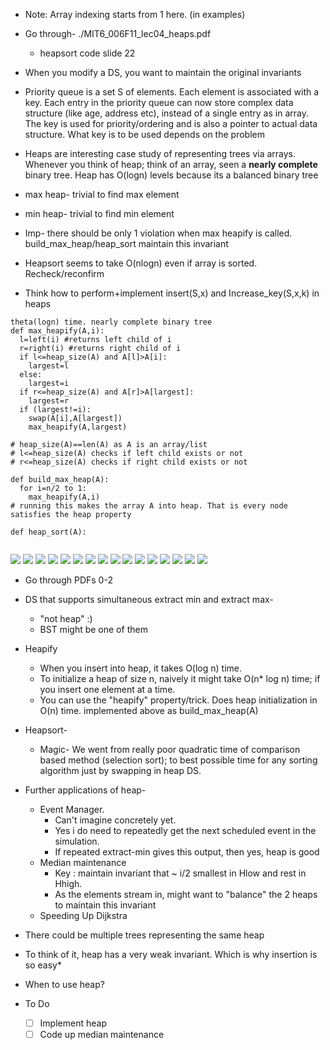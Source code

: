 * Note: Array indexing starts from 1 here. (in examples)
* Go through- ./MIT6_006F11_lec04_heaps.pdf
  * heapsort code slide 22
* When you modify a DS, you want to maintain the original invariants
* Priority queue is a set S of elements. Each element is associated with a key. Each entry in the priority queue can now store complex data structure (like age, address etc), instead of a single entry as in array. The key is used for priority/ordering and is also a pointer to actual data structure. What key is to be used depends on the problem
* Heaps are interesting case study of representing trees via arrays. Whenever you think of heap; think of an array, seen a **nearly complete** binary tree. Heap has O(logn) levels because its a balanced binary tree

* max heap- trivial to find max element
* min heap- trivial to find min element
* Imp- there should be only 1 violation when max heapify is called. build_max_heap/heap_sort maintain this invariant
* Heapsort seems to take O(nlogn) even if array is sorted. Recheck/reconfirm
* Think how to perform+implement insert(S,x) and Increase_key(S,x,k) in heaps
```
theta(logn) time. nearly complete binary tree
def max_heapify(A,i):
  l=left(i) #returns left child of i
  r=right(i) #returns right child of i
  if l<=heap_size(A) and A[l]>A[i]:
    largest=l
  else:
    largest=i
  if r<=heap_size(A) and A[r]>A[largest]:
    largest=r
  if (largest!=i):
    swap(A[i],A[largest])
    max_heapify(A,largest)

# heap_size(A)==len(A) as A is an array/list
# l<=heap_size(A) checks if left child exists or not
# r<=heap_size(A) checks if right child exists or not
```

```
def build_max_heap(A):
  for i=n/2 to 1:
    max_heapify(A,i)
# running this makes the array A into heap. That is every node satisfies the heap property

def heap_sort(A):


```

![](yourscanfromsnelllibrary/image0000.jpg)
![](yourscanfromsnelllibrary/image0001.jpg)
![](yourscanfromsnelllibrary/image0002.jpg)
![](yourscanfromsnelllibrary/image0003.jpg)
![](yourscanfromsnelllibrary/image0004.jpg)
![](yourscanfromsnelllibrary/image0005.jpg)
![](yourscanfromsnelllibrary/image0006.jpg)
![](yourscanfromsnelllibrary/image0007.jpg)
![](yourscanfromsnelllibrary/image0008.jpg)
![](yourscanfromsnelllibrary/image0009.jpg)
![](yourscanfromsnelllibrary/image0010.jpg)
![](yourscanfromsnelllibrary/image0011.jpg)
![](yourscanfromsnelllibrary/image0012.jpg)
![](yourscanfromsnelllibrary/image0013.jpg)
![](yourscanfromsnelllibrary/image0014.jpg)
![](yourscanfromsnelllibrary/image0015.jpg)
* Go through PDFs 0-2

* DS that supports simultaneous extract min and extract max-
  * "not heap" :)
  * BST might be one of them
* Heapify
  * When you insert into heap, it takes O(log n) time.
  * To initialize a heap of size n, naively it might take O(n* log n) time; if you insert one element at a time.
  * You can use the "heapify" property/trick. Does heap initialization in O(n) time. implemented above as build_max_heap(A)
* Heapsort-
  * Magic- We went from really poor quadratic time of comparison based method (selection sort); to best possible time for any sorting algorithm just by swapping in heap DS.
* Further applications of heap-
  * Event Manager.
    * Can't imagine concretely yet.
    * Yes i do need to repeatedly get the next scheduled event in the simulation.
    * If repeated extract-min gives this output, then yes, heap is good
  * Median maintenance
    * Key : maintain invariant that ~ i/2 smallest in Hlow and rest in Hhigh.
    * As the elements stream in, might want to "balance" the 2 heaps to maintain this invariant
  * Speeding Up Dijkstra
* There could be multiple trees representing the same heap
* To think of it, heap has a very weak invariant. Which is why insertion is so easy*
* When to use heap?
* To Do
  - [ ] Implement heap
  - [ ] Code up median maintenance
